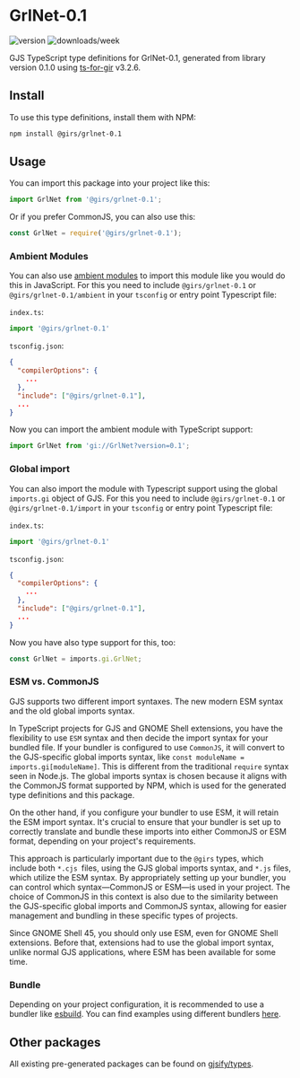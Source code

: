 
# GrlNet-0.1

![version](https://img.shields.io/npm/v/@girs/grlnet-0.1)
![downloads/week](https://img.shields.io/npm/dw/@girs/grlnet-0.1)


GJS TypeScript type definitions for GrlNet-0.1, generated from library version 0.1.0 using [ts-for-gir](https://github.com/gjsify/ts-for-gir) v3.2.6.


## Install

To use this type definitions, install them with NPM:
```bash
npm install @girs/grlnet-0.1
```

## Usage

You can import this package into your project like this:
```ts
import GrlNet from '@girs/grlnet-0.1';
```

Or if you prefer CommonJS, you can also use this:
```ts
const GrlNet = require('@girs/grlnet-0.1');
```

### Ambient Modules

You can also use [ambient modules](https://github.com/gjsify/ts-for-gir/tree/main/packages/cli#ambient-modules) to import this module like you would do this in JavaScript.
For this you need to include `@girs/grlnet-0.1` or `@girs/grlnet-0.1/ambient` in your `tsconfig` or entry point Typescript file:

`index.ts`:
```ts
import '@girs/grlnet-0.1'
```

`tsconfig.json`:
```json
{
  "compilerOptions": {
    ...
  },
  "include": ["@girs/grlnet-0.1"],
  ...
}
```

Now you can import the ambient module with TypeScript support: 

```ts
import GrlNet from 'gi://GrlNet?version=0.1';
```

### Global import

You can also import the module with Typescript support using the global `imports.gi` object of GJS.
For this you need to include `@girs/grlnet-0.1` or `@girs/grlnet-0.1/import` in your `tsconfig` or entry point Typescript file:

`index.ts`:
```ts
import '@girs/grlnet-0.1'
```

`tsconfig.json`:
```json
{
  "compilerOptions": {
    ...
  },
  "include": ["@girs/grlnet-0.1"],
  ...
}
```

Now you have also type support for this, too:

```ts
const GrlNet = imports.gi.GrlNet;
```


### ESM vs. CommonJS

GJS supports two different import syntaxes. The new modern ESM syntax and the old global imports syntax.

In TypeScript projects for GJS and GNOME Shell extensions, you have the flexibility to use `ESM` syntax and then decide the import syntax for your bundled file. If your bundler is configured to use `CommonJS`, it will convert to the GJS-specific global imports syntax, like `const moduleName = imports.gi[moduleName]`. This is different from the traditional `require` syntax seen in Node.js. The global imports syntax is chosen because it aligns with the CommonJS format supported by NPM, which is used for the generated type definitions and this package.

On the other hand, if you configure your bundler to use ESM, it will retain the ESM import syntax. It's crucial to ensure that your bundler is set up to correctly translate and bundle these imports into either CommonJS or ESM format, depending on your project's requirements.

This approach is particularly important due to the `@girs` types, which include both `*.cjs `files, using the GJS global imports syntax, and `*.js` files, which utilize the ESM syntax. By appropriately setting up your bundler, you can control which syntax—CommonJS or ESM—is used in your project. The choice of CommonJS in this context is also due to the similarity between the GJS-specific global imports and CommonJS syntax, allowing for easier management and bundling in these specific types of projects.

Since GNOME Shell 45, you should only use ESM, even for GNOME Shell extensions. Before that, extensions had to use the global import syntax, unlike normal GJS applications, where ESM has been available for some time.

### Bundle

Depending on your project configuration, it is recommended to use a bundler like [esbuild](https://esbuild.github.io/). You can find examples using different bundlers [here](https://github.com/gjsify/ts-for-gir/tree/main/examples).

## Other packages

All existing pre-generated packages can be found on [gjsify/types](https://github.com/gjsify/types).

